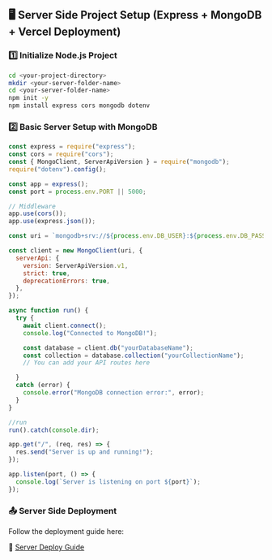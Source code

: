 ## 🖥️ Server Side Project Setup (Express + MongoDB + Vercel Deployment)

### 1️⃣ Initialize Node.js Project

```bash
cd <your-project-directory>
mkdir <your-server-folder-name>
cd <your-server-folder-name>
npm init -y
npm install express cors mongodb dotenv
```
### 2️⃣ Basic Server Setup with MongoDB

```js
const express = require("express");
const cors = require("cors");
const { MongoClient, ServerApiVersion } = require("mongodb");
require("dotenv").config();

const app = express();
const port = process.env.PORT || 5000;

// Middleware
app.use(cors());
app.use(express.json());

const uri = `mongodb+srv://${process.env.DB_USER}:${process.env.DB_PASS}@cluster0.mongodb.net/?retryWrites=true&w=majority`;

const client = new MongoClient(uri, {
  serverApi: {
    version: ServerApiVersion.v1,
    strict: true,
    deprecationErrors: true,
  },
});

async function run() {
  try {
    await client.connect();
    console.log("Connected to MongoDB!");

    const database = client.db("yourDatabaseName");
    const collection = database.collection("yourCollectionName");
    // You can add your API routes here

  } 
  catch (error) {
    console.error("MongoDB connection error:", error);
  }
}

//run
run().catch(console.dir);

app.get("/", (req, res) => {
  res.send("Server is up and running!");
});

app.listen(port, () => {
  console.log(`Server is listening on port ${port}`);
});

```
### 📤 Server Side Deployment

Follow the deployment guide here:

🔗 [Server Deploy Guide](https://github.com/ProgrammingHero1/Job-Portal-Resources/blob/main/server-deploy.md)